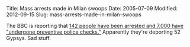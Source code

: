 Title:  Mass arrests made in Milan swoops
Date: 2005-07-09
Modified: 2012-09-15
Slug: mass-arrests-made-in-milan-swoops

The BBC is reporting that <a href="http://news.bbc.co.uk/2/hi/europe/4667513.stm" >142 people have been arrested and 7,000 have "undergone preventive police checks."</a> Apparently they're deporting 52 Gypsys. Sad stuff.
